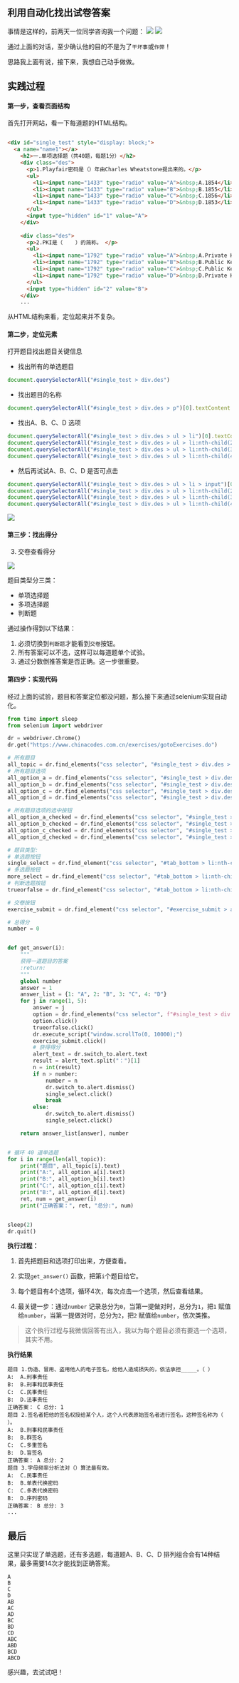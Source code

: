 ## 利用自动化找出试卷答案

事情是这样的，前两天一位同学咨询我一个问题：
![](img/topic_aswer_01.png)
![](img/topic_aswer_02.png)

通过上面的对话，至少确认他的目的不是为了`干坏事`或`作弊`！

思路我上面有说，接下来，我想自己动手做做。

## 实践过程

#### 第一步，查看页面结构

首先打开网站，看一下每道题的HTML结构。

```html

<div id="single_test" style="display: block;">
  <a name="name1"></a>
    <h2>一.单项选择题（共40题，每题1分）</h2>
    <div class="des">
      <p>1.Playfair密码是（）年由Charles Wheatstone提出来的。</p>
      <ul>
        <li><input name="1433" type="radio" value="A">&nbsp;A.1854</li>
        <li><input name="1433" type="radio" value="B">&nbsp;B.1855</li>
        <li><input name="1433" type="radio" value="C">&nbsp;C.1856</li>
        <li><input name="1433" type="radio" value="D">&nbsp;D.1853</li>
      </ul>
      <input type="hidden" id="1" value="A">
    </div>
    
    <div class="des">
      <p>2.PKI是（    ）的简称。 </p>
      <ul>
        <li><input name="1792" type="radio" value="A">&nbsp;A.Private Key Infrastructure</li>
        <li><input name="1792" type="radio" value="B">&nbsp;B.Public Key Infrastructure </li>
        <li><input name="1792" type="radio" value="C">&nbsp;C.Public Key Institute    </li>
        <li><input name="1792" type="radio" value="D">&nbsp;D.Private Key Institute </li>
      </ul>
      <input type="hidden" id="2" value="B">
    </div>
    ...

```

从HTML结构来看，定位起来并不复杂。

#### 第二步，定位元素

打开题目找出题目关键信息

* 找出所有的单选题目

```js
document.querySelectorAll("#single_test > div.des")
```

* 找出题目的名称

```js
document.querySelectorAll("#single_test > div.des > p")[0].textContent
```

* 找出A、B、C、D 选项

```js
document.querySelectorAll("#single_test > div.des > ul > li")[0].textContent
document.querySelectorAll("#single_test > div.des > ul > li:nth-child(2)")[0].textContent
document.querySelectorAll("#single_test > div.des > ul > li:nth-child(3)")[0].textContent
document.querySelectorAll("#single_test > div.des > ul > li:nth-child(4)")[0].textContent
```

* 然后再试试A、B、C、D 是否可点击

```js
document.querySelectorAll("#single_test > div.des > ul > li > input")[0].click()
document.querySelectorAll("#single_test > div.des > ul > li:nth-child(2) > input")[0].click()
document.querySelectorAll("#single_test > div.des > ul > li:nth-child(3) > input")[0].click()
document.querySelectorAll("#single_test > div.des > ul > li:nth-child(4) > input")[0].click()
```

![](img/topic_aswer_03.png)

#### 第三步：找出得分

3. 交卷查看得分

![](img/topic_aswer_04.png)

题目类型分三类：

* 单项选择题
* 多项选择题
* 判断题

通过操作得到以下结果：
1. 必须切换到`判断题`才能看到`交卷`按钮。
2. 所有答案可以不选，这样可以每道题单个试验。
3. 通过分数倒推答案是否正确。这一步很重要。

#### 第四步：实现代码

经过上面的试验，题目和答案定位都没问题，那么接下来通过selenium实现自动化。

```python
from time import sleep
from selenium import webdriver

dr = webdriver.Chrome()
dr.get("https://www.chinacodes.com.cn/exercises/gotoExercises.do")

# 所有题目
all_topic = dr.find_elements("css selector", "#single_test > div.des > p")
# 所有题目选项
all_option_a = dr.find_elements("css selector", "#single_test > div.des > ul > li")
all_option_b = dr.find_elements("css selector", "#single_test > div.des > ul > li:nth-child(2)")
all_option_c = dr.find_elements("css selector", "#single_test > div.des > ul > li:nth-child(3)")
all_option_d = dr.find_elements("css selector", "#single_test > div.des > ul > li:nth-child(4)")

# 所有题目选项的选中按钮
all_option_a_checked = dr.find_elements("css selector", "#single_test > div.des > ul > li > input")
all_option_b_checked = dr.find_elements("css selector", "#single_test > div.des > ul > li:nth-child(2) > input")
all_option_c_checked = dr.find_elements("css selector", "#single_test > div.des > ul > li:nth-child(3) > input")
all_option_d_checked = dr.find_elements("css selector", "#single_test > div.des > ul > li:nth-child(4) > input")

# 题目类型:
# 单选题按钮
single_select = dr.find_element("css selector", "#tab_bottom > li:nth-child(1)")
# 多选题按钮
more_select = dr.find_element("css selector", "#tab_bottom > li:nth-child(2)")
# 判断选题按钮
trueorfalse = dr.find_element("css selector", "#tab_bottom > li:nth-child(3)")

# 交卷按钮
exercise_submit = dr.find_element("css selector", "#exercise_submit > a")

# 总得分
number = 0


def get_answer(i):
    """
    获得一道题目的答案
    :return:
    """
    global number
    answer = 1
    answer_list = {1: "A", 2: "B", 3: "C", 4: "D"}
    for j in range(1, 5):
        answer = j
        option = dr.find_elements("css selector", f"#single_test > div.des > ul > li:nth-child({j}) > input")[i]
        option.click()
        trueorfalse.click()
        dr.execute_script("window.scrollTo(0, 10000);")
        exercise_submit.click()
        # 获得得分
        alert_text = dr.switch_to.alert.text
        result = alert_text.split("：")[1]
        n = int(result)
        if n > number:
            number = n
            dr.switch_to.alert.dismiss()
            single_select.click()
            break
        else:
            dr.switch_to.alert.dismiss()
            single_select.click()

    return answer_list[answer], number


# 循环 40 道单选题
for i in range(len(all_topic)):
    print("题目", all_topic[i].text)
    print("A:", all_option_a[i].text)
    print("B:", all_option_b[i].text)
    print("C:", all_option_c[i].text)
    print("B:", all_option_d[i].text)
    ret, num = get_answer(i)
    print("正确答案：", ret, "总分:", num)


sleep(2)
dr.quit()
```

__执行过程：__

1. 首先把题目和选项打印出来，方便查看。

2. 实现`get_answer()` 函数，把第`i`个题目给它。 

3. 每个题目有4个选项，循环4次，每次点击一个选项，然后查看结果。

4. 最关键一步：通过`number` 记录总分为`0`，当第一提做对时，总分为`1`，把`1` 赋值给`number`，当第一提做对时，总分为`2`，把`2` 赋值给`number`，依次类推。

> 这个执行过程与我微信回答有出入，我以为每个题目必须有要选一个选项，其实不用。


__执行结果__

```shell
题目 1.伪造、冒用、盗用他人的电子签名，给他人造成损失的，依法承担_____。（ ）
A:  A.刑事责任
B:  B.刑事和民事责任
C:  C.民事责任
B:  D.法事责任
正确答案： C 总分: 1
题目 2.签名者把他的签名权授给某个人，这个人代表原始签名者进行签名，这种签名称为（ ）。
A:  B.刑事和民事责任
B:  B.群签名
C:  C.多重签名
B:  D.盲签名
正确答案： A 总分: 2
题目 3.字母频率分析法对（）算法最有效。
A:  C.民事责任
B:  B.单表代换密码
C:  C.多表代换密码
B:  D.序列密码
正确答案： B 总分: 3
...
```


## 最后

这里只实现了单选题，还有多选题，每道题A、B、C、D 排列组合会有14种结果，最多需要14次才能找到正确答案。
```
A
B
C
D
AB
AC
AD
BC
BD
CD
ABC
ABD
BCD
ABCD
```

感兴趣，去试试吧！
